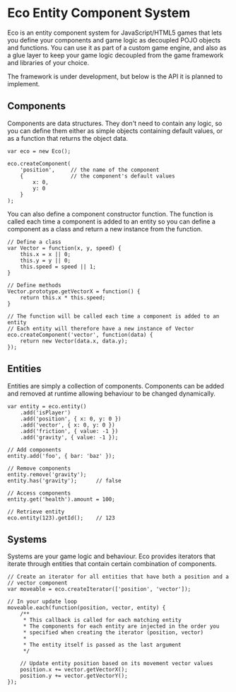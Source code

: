 # Eco Entity Component System

Eco is an entity component system for JavaScript/HTML5 games that lets you
define your components and game logic as decoupled POJO objects and functions.
You can use it as part of a custom game engine, and also as a glue layer to
keep your game logic decoupled from the game framework and libraries of your
choice.

The framework is under development, but below is the API it is planned to
implement.

## Components

Components are data structures. They don't need to contain any logic, so you
can define them either as simple objects containing default values, or as a
function that returns the object data.

    var eco = new Eco();

    eco.createComponent(
        'position',     // the name of the component
        {               // the component's default values
            x: 0,
            y: 0
        }
    );

You can also define a component constructor function. The function is called
each time a component is added to an entity so you can define a component as
a class and return a new instance from the function.

    // Define a class
    var Vector = function(x, y, speed) {
        this.x = x || 0;
        this.y = y || 0;
        this.speed = speed || 1;
    }

    // Define methods
    Vector.prototype.getVectorX = function() {
        return this.x * this.speed;
    }

    // The function will be called each time a component is added to an entity
    // Each entity will therefore have a new instance of Vector
    eco.createComponent('vector', function(data) {
        return new Vector(data.x, data.y);
    });

## Entities

Entities are simply a collection of components. Components can be added and
removed at runtime allowing behaviour to be changed dynamically.

    var entity = eco.entity()
        .add('isPlayer')
        .add('position', { x: 0, y: 0 })
        .add('vector', { x: 0, y: 0 })
        .add('friction', { value: -1 })
        .add('gravity', { value: -1 });

    // Add components
    entity.add('foo', { bar: 'baz' });

    // Remove components
    entity.remove('gravity');
    entity.has('gravity');      // false

    // Access components
    entity.get('health').amount = 100;

    // Retrieve entity
    eco.entity(123).getId();    // 123

## Systems

Systems are your game logic and behaviour. Eco provides iterators that iterate
through entities that contain certain combination of components.

    // Create an iterator for all entities that have both a position and a
    // vector component
    var moveable = eco.createIterator(['position', 'vector']);

    // In your update loop
    moveable.each(function(position, vector, entity) {
        /**
         * This callback is called for each matching entity
         * The components for each entity are injected in the order you
         * specified when creating the iterator (position, vector)
         *
         * The entity itself is passed as the last argument
         */

        // Update entity position based on its movement vector values
        position.x += vector.getVectorX();
        position.y += vector.getVectorY();
    });
